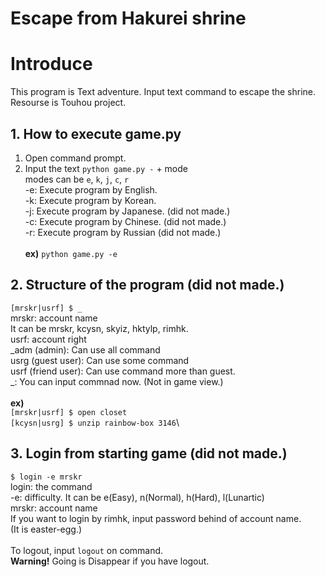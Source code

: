 # Escape from Hakurei shrine

# Introduce
 This program is Text adventure.
 Input text command to escape the shrine.
 Resourse is Touhou project.

## 1. How to execute game.py
 1. Open command prompt.
 2. Input the text ``python game.py -`` + mode\
 modes can be ``e``, ``k``, ``j``, ``c``, ``r`` \
 -e: Execute program by English.\
 -k: Execute program by Korean.\
 -j: Execute program by Japanese. (did not made.)\
 -c: Execute program by Chinese. (did not made.)\
 -r: Execute program by Russian (did not made.)\
 \
 **ex)** ``python game.py -e``

## 2. Structure of the program (did not made.)
 ``[mrskr|usrf] $ _``\
 mrskr: account name\
   It can be mrskr, kcysn, skyiz, hktylp, rimhk.\
 usrf: account right\
   \_adm (admin): Can use all command\
   usrg (guest user): Can use some command\
   usrf (friend user): Can use command more than guest.\
 \_: You can input commnad now. (Not in game view.)\
 \
 **ex)**\
 ``[mrskr|usrf] $ open closet``\
 ``[kcysn|usrg] $ unzip rainbow-box 3146``\
 
## 3. Login from starting game (did not made.)
 ``$ login -e mrskr``\
 login: the command\
 -e: difficulty. It can be e(Easy), n(Normal), h(Hard), l(Lunartic)\
 mrskr: account name\
 If you want to login by rimhk, input password behind of account name.\
 (It is easter-egg.)\
 \
 To logout, input ``logout`` on command.\
 **Warning!** Going is Disappear if you have logout.
